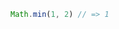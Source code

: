 <!-- js
var server = {};
server.port = 1234;
-->

```js
Math.min(1, 2) // => 1
```

<!-- js
server = null;
-->

